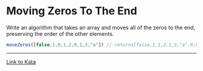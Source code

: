 # Moving Zeros To The End

Write an algorithm that takes an array and moves all of the zeros to the end, preserving the order of the other elements.

```javascript
moveZeros([false,1,0,1,2,0,1,3,"a"]) // returns[false,1,1,2,1,3,"a",0,0]
```

***

[Link to Kata](https://www.codewars.com/kata/52597aa56021e91c93000cb0/javascript)